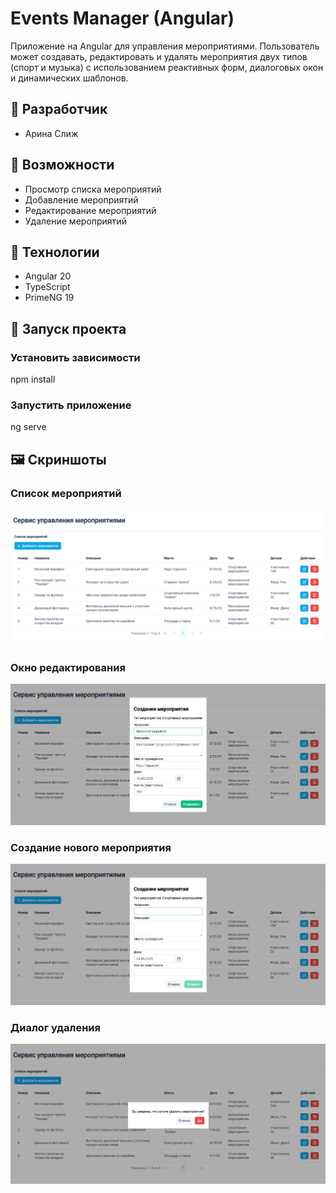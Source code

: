 # Events Manager (Angular)

Приложение на Angular для управления мероприятиями. Пользователь может создавать, редактировать и удалять мероприятия двух типов (спорт и музыка) с использованием реактивных форм, диалоговых окон и динамических шаблонов.

## 👤 Разработчик

- Арина Слиж

## 🚀 Возможности

- Просмотр списка мероприятий
- Добавление мероприятий
- Редактирование мероприятий
- Удаление мероприятий

## 🧱 Технологии

- Angular 20
- TypeScript
- PrimeNG 19

## 📁 Запуск проекта

### Установить зависимости
npm install

### Запустить приложение
ng serve

## 🖼️ Скриншоты

### Список мероприятий

![Список мероприятий](./public/screenshots/events-list.png)

### Окно редактирования

![Редактирование мероприятия](./public/screenshots/event-edit-dialog.png)

### Создание нового мероприятия

![Создание мероприятия](./public/screenshots/event-create-dialog.png)

### Диалог удаления

![Удаление мероприятия](./public/screenshots/delete-confirmation.png)